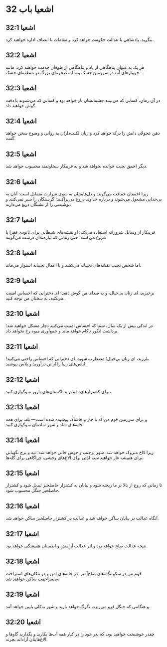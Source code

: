 # اشعیا باب 32

## اشعیا 32:1
بنگرید، پادشاهی با عدالت حکومت خواهد کرد و مقامات با انصاف اداره خواهند کرد.

## اشعیا 32:2
هر یک به عنوان پناهگاهی از باد و پناهگاهی از طوفان خدمت خواهند کرد، مانند جویبارهای آب در سرزمین خشک و سایه صخره‌ای بزرگ در منطقه‌ای خشک.

## اشعیا 32:3
در آن زمان، کسانی که می‌بینند چشمانشان باز خواهد بود و کسانی که می‌شنوند با دقت گوش خواهند داد.

## اشعیا 32:4
ذهن عجولان دانش را درک خواهد کرد و زبان لکنت‌داران به روانی و وضوح سخن خواهد گفت.

## اشعیا 32:5
دیگر احمق نجیب خوانده نخواهد شد و نه فریبکار سخاوتمند محسوب خواهد شد.

## اشعیا 32:6
زیرا احمقان حماقت می‌گویند و دل‌هایشان به سوی شرارت متمایل است: آنان به بی‌خدایی مشغول می‌شوند و درباره خداوند دروغ می‌پراکنند؛ گرسنگان را سیر نمی‌کنند و نوشیدنی را از تشنگان دریغ می‌دارند.

## اشعیا 32:7
فریبکار از وسایل شرورانه استفاده می‌کند؛ او نقشه‌های شیطانی برای نابودی فقرا با دروغ می‌کشد، حتی زمانی که نیازمندان درست می‌گویند.

## اشعیا 32:8
اما شخص نجیب نقشه‌های نجیبانه می‌کشد و با اعمال نجیبانه استوار می‌ماند.

## اشعیا 32:9
برخیزید، ای زنان بی‌خیال، و به صدای من گوش دهید؛ ای دخترانی که احساس امنیت می‌کنید، به سخنان من توجه کنید.

## اشعیا 32:10
در اندکی بیش از یک سال، شما که احساس امنیت می‌کنید دچار مشکل خواهید شد؛ برداشت انگور ناکام خواهد ماند و جمع‌آوری میوه رخ نخواهد داد.

## اشعیا 32:11
بلرزید، ای زنان بی‌خیال؛ مضطرب شوید، ای دخترانی که احساس راحتی می‌کنید! لباس‌های زیبا را از تن درآورید و پلاس بپوشید.

## اشعیا 32:12
برای کشتزارهای دلپذیر و تاکستان‌های بارور سوگواری کنید،

## اشعیا 32:13
و برای سرزمین قوم من که با خار و خاشاک پوشیده شده است— بله، برای همه خانه‌های شاد و شهر شادمان سوگواری کنید.

## اشعیا 32:14
زیرا کاخ متروک خواهد شد، شهر پرجنب و جوش خالی خواهد شد؛ تپه و برج نگهبانی برای همیشه غار خواهند شد، لذتی برای الاغ‌های وحشی، چراگاهی برای گله‌ها،

## اشعیا 32:15
تا زمانی که روح از بالا بر ما ریخته شود و بیابان به کشتزار حاصلخیز تبدیل شود و کشتزار حاصلخیز جنگل محسوب شود.

## اشعیا 32:16
آنگاه عدالت در بیابان ساکن خواهد شد و عدالت در کشتزار حاصلخیز ساکن خواهد شد.

## اشعیا 32:17
نتیجه عدالت صلح خواهد بود و اثر عدالت آرامش و اطمینان همیشگی خواهد بود.

## اشعیا 32:18
قوم من در سکونتگاه‌های صلح‌آمیز، در خانه‌های امن و در مکان‌های استراحت بی‌مزاحمت ساکن خواهند شد.

## اشعیا 32:19
و هنگامی که جنگل فرو می‌ریزد، تگرگ خواهد بارید و شهر به‌کلی پایین خواهد آمد.

## اشعیا 32:20
چقدر خوشبخت خواهید بود، که بذر خود را در کنار همه آب‌ها بکارید و بگذارید گاوها و الاغ‌هایتان آزادانه بچرند.
